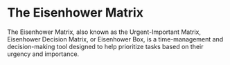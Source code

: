 # The Eisenhower Matrix
The Eisenhower Matrix, also known as the Urgent-Important Matrix, Eisenhower Decision Matrix, or Eisenhower Box, is a time-management and decision-making tool designed to help prioritize tasks based on their urgency and importance.
